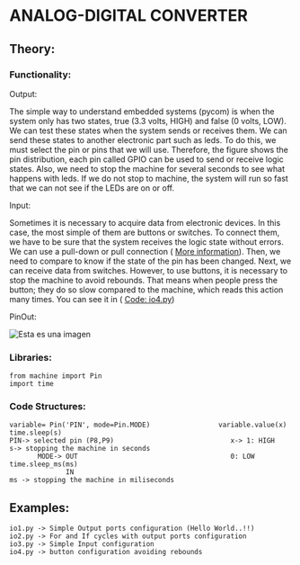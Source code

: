 # ANALOG-DIGITAL CONVERTER
## Theory:
### Functionality:

Output:

The simple way to understand embedded systems (pycom) is when the system only has two states, true (3.3 volts, HIGH) and false (0 volts, LOW). We can test these states when the system sends or receives them. We can send these states to another electronic part such as leds. To do this, we must select the pin or pins that we will use. Therefore, the figure shows the pin distribution, each pin called GPIO can be used to send or receive logic states. Also, we need to stop the machine for several seconds to see what happens with leds. If we do not stop to machine, the system will run so fast that we can not see if the LEDs are on or off.   

Input: 

Sometimes it is necessary to acquire data from electronic devices. In this case, the most simple of them are buttons or switches. To connect them, we have to be sure that the system receives the logic state without errors. We can use a pull-down or pull connection ( [More information](https://www.electronics-tutorials.ws/logic/pull-up-resistor.html)). Then, we need to compare to know if the state of the pin has been changed. Next, we can receive data from switches. However, to use buttons, it is necessary to stop the machine to avoid rebounds. That means when people press the button; they do so slow compared to the machine, which reads this action many times. You can see it in ( [Code: io4.py](https://github.com/puldavid87/PYCOM/blob/main/2.%20%20IO%20ports/io4.py))


PinOut:

![Esta es una imagen](https://github.com/puldavid87/PYCOM/blob/main/fipy-pinout.png)

### Libraries:
```
from machine import Pin
import time
```
### Code Structures:
```
variable= Pin('PIN', mode=Pin.MODE)                 variable.value(x)                     time.sleep(s)
PIN-> selected pin (P8,P9)                             x-> 1: HIGH                          s-> stopping the machine in seconds
       MODE-> OUT                                      0: LOW                               time.sleep_ms(ms) 
              IN                                                                                    ms -> stopping the machine in miliseconds
```
## Examples:
```
io1.py -> Simple Output ports configuration (Hello World..!!)
io2.py -> For and If cycles with output ports configuration
io3.py -> Simple Input configuration
io4.py -> button configuration avoiding rebounds
```
